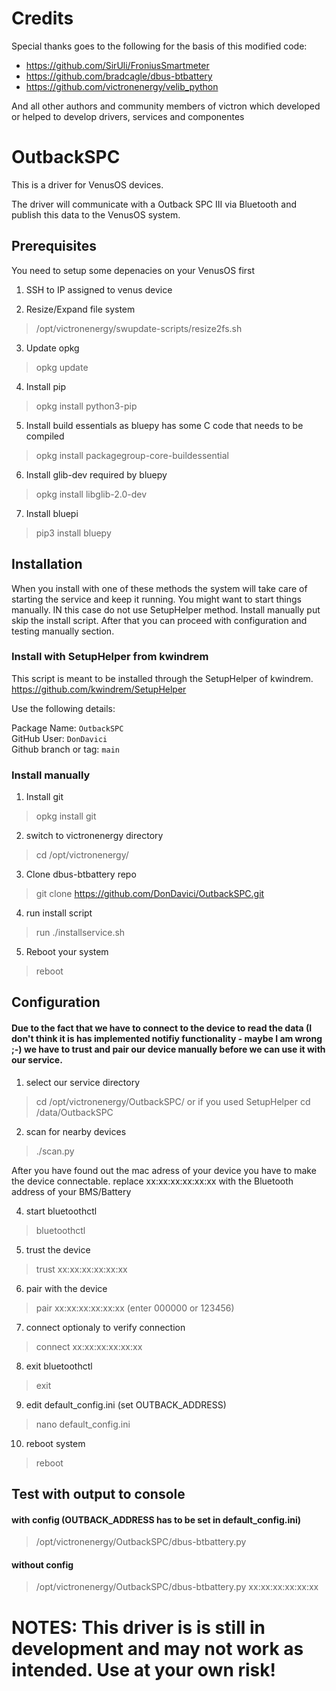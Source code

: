 # Credits

Special thanks goes to the following for the basis of this modified code:

* https://github.com/SirUli/FroniusSmartmeter <br>
* https://github.com/bradcagle/dbus-btbattery <br>
* https://github.com/victronenergy/velib_python <br>

And all other authors and community members of victron which developed or helped to develop drivers, services and componentes
# OutbackSPC
This is a driver for VenusOS devices.

The driver will communicate with a Outback SPC III via Bluetooth and publish this data to the VenusOS system. 

## Prerequisites
You need to setup some depenacies on your VenusOS first

1) SSH to IP assigned to venus device<br/>

2) Resize/Expand file system<br/>
> /opt/victronenergy/swupdate-scripts/resize2fs.sh

3) Update opkg<br/>
> opkg update

4) Install pip<br/>
> opkg install python3-pip

5) Install build essentials as bluepy has some C code that needs to be compiled<br/>
> opkg install packagegroup-core-buildessential

6) Install glib-dev required by bluepy<br/>
> opkg install libglib-2.0-dev

7) Install bluepi<br/>
> pip3 install bluepy

## Installation
When you install with one of these methods the system will take care of starting the service and keep it running. You might want to start things manually. IN this case do not use SetupHelper method. Install manually put skip the install script. After that you can proceed with configuration and testing manually section.

### Install with SetupHelper from kwindrem

This script is meant to be installed through the SetupHelper of kwindrem. 
https://github.com/kwindrem/SetupHelper

Use the following details:

Package Name: `OutbackSPC`<br>
GitHub User: `DonDavici` <br>
Github branch or tag: `main` <br>


### Install manually
1) Install git<br>
> opkg install git

2) switch to victronenergy directory
> cd /opt/victronenergy/

3) Clone dbus-btbattery repo<br/>
>git clone https://github.com/DonDavici/OutbackSPC.git


4) run install script
> run ./installservice.sh


5) Reboot your system
> reboot<br/>

## Configuration
#### Due to the fact that we have to connect to the device to read the data (I don't think it is has implemented notifiy functionality - maybe I am wrong ;-) we have to trust and pair our device manually before we can use it with our service.

1) select our service directory
> cd /opt/victronenergy/OutbackSPC/
or if you used SetupHelper
> cd /data/OutbackSPC

2) scan for nearby devices
>./scan.py

After you have found out the mac adress of your device you have to make the device connectable. replace xx:xx:xx:xx:xx:xx with the Bluetooth address of your BMS/Battery<br/>

4) start bluetoothctl<br>
 > bluetoothctl
5) trust the device<br>
> trust xx:xx:xx:xx:xx:xx
6) pair with the device<br>
> pair xx:xx:xx:xx:xx:xx (enter 000000 or 123456)
7) connect optionaly to verify connection<br>
> connect xx:xx:xx:xx:xx:xx
8) exit bluetoothctl
> exit
9) edit default_config.ini (set OUTBACK_ADDRESS)
> nano default_config.ini
10) reboot system
> reboot

## Test with output to console 
#### with config (OUTBACK_ADDRESS has to be set in default_config.ini)
>/opt/victronenergy/OutbackSPC/dbus-btbattery.py

#### without config
>/opt/victronenergy/OutbackSPC/dbus-btbattery.py xx:xx:xx:xx:xx:xx

# NOTES: This driver is is still in development and may not work as intended. Use at your own risk!


